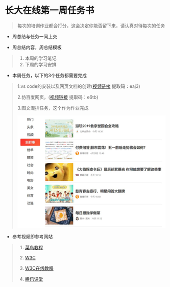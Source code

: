# 长大在线第一周任务书

>  每次的培训作业都会打分，这会决定你能否留下来，请认真对待每次的任务

* 周总结与任务一同上交


*  周总结内容，周总结模板
>
>  1. 本周的学习笔记
>  2. 下周的学习安排

*   本周任务，以下的3个任务都需要完成
>
>  1.vs code的安装以及网页文档的创建([视频链接](https://pan.baidu.com/s/1dxlfe2Zd-R0rV5urcTP9Dw) 提取码：eaj3)
>
>  2.仿百度网页，([视频链接](https://pan.baidu.com/s/10ARSvhrgEVCnoO__KbbyNA) 提取码：e6tb)
>
>  3.图文混排任务，这个作为作业完成
>
>  ![img](./images/weibo.jpg) 

*  参考视频即参考网站
>
>  1. [菜鸟教程](https://www.runoob.com/)
>
>  2. [W3C](https://www.w3cschool.cn/)
>
>  3. [W3C在线教程](http://www.w3school.com.cn/index.html)
>
>  4. [腾讯课堂](https://ke.qq.com/course/231570?_bid=167&_wv=3&from=androidapp&taid=2955805083273362)
>
>     



